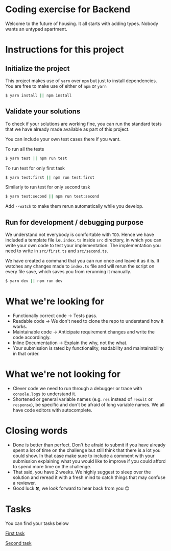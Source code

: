 # Coding exercise for Backend

Welcome to the future of housing. It all starts with adding types. Nobody wants
an untyped apartment.

# Instructions for this project

## Initialize the project

This project makes use of `yarn` over `npm` but just to install dependencies.
You are free to make use of either of `npm` or `yarn`

```sh
$ yarn install || npm install
```

## Validate your solutions

To check if your solutions are working fine, you can run the standard tests that we have
already made available as part of this project.

You can include your own test cases there if you want.

To run all the tests

```sh
$ yarn test || npm run test
```

To run test for only first task

```sh
$ yarn test:first || npm run test:first
```

Similarly to run test for only second task

```sh
$ yarn test:second || npm run test:second
```

Add `--watch` to make them rerun automatically while you develop.

## Run for development / debugging purpose

We understand not everybody is comfortable with `TDD`. Hence we have included a
template file i.e. `index.ts` inside `src` directory, in which you can write
your own code to test your implementation. The implementation you need to write
in `src/first.ts` and `src/second.ts`.

We have created a command that you can run once and leave it as it is. It
watches any changes made to `index.ts` file and will rerun the script on every
file save, which saves you from rerunning it manually.

```sh
$ yarn dev || npm run dev
```

# What we're looking for


* Functionally correct code -> Tests pass.
* Readable code -> We don't need to clone the repo to understand how it works.
* Maintainable code -> Anticipate requirement changes and write the code accordingly.
* Inline Documentation -> Explain the why, not the what.
* Your submission is rated by functionality, readability and maintainability in that order.
 
# What we're not looking for

* Clever code we need to run through a debugger or trace with `console.log`s to understand it.
* Shortened or general variable names (e.g. `res` instead of `result` or `response`), be specific and don't be afraid of long variable names. We all have code editors with autocomplete.

# Closing words

* Done is better than perfect. Don't be afraid to submit if you have already spent a lot of time on the challenge but still think that there is a lot you could show. In that case make sure to include a comment with your submission explaining what you would like to improve if you could afford to spend more time on the challenge.
* That said, you have 2 weeks. We highly suggest to sleep over the solution and reread it with a fresh mind to catch things that may confuse a reviewer.
* Good luck 🍀, we look forward to hear back from you 😊

# Tasks

You can find your tasks below

[First task](./TASK-1.md)

[Second task](./TASK-2.md)
